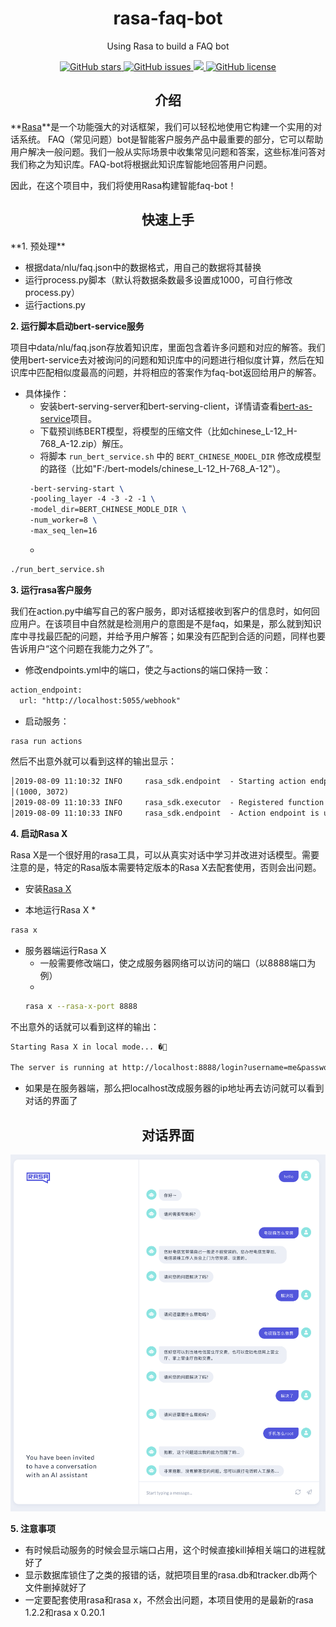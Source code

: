 <h1 align="center">rasa-faq-bot</h1>
<p align="center">Using Rasa to build a FAQ bot</p>

<p align="center">
  <a href="https://github.com/nghuyong/rasa-faq-bot/stargazers">
    <img src="https://img.shields.io/github/stars/nghuyong/rasa-faq-bot.svg?colorA=orange&colorB=orange&logo=github"
         alt="GitHub stars">
  </a>
  <a href="https://github.com/nghuyong/rasa-faq-bot/issues">
        <img src="https://img.shields.io/github/issues/nghuyong/rasa-faq-bot.svg"
             alt="GitHub issues">
  </a>
  <a href="https://github.com/nghuyong/rasa-faq-bot/">
        <img src="https://img.shields.io/github/last-commit/nghuyong/rasa-faq-bot.svg">
  </a>
  <a href="https://github.com/nghuyong/rasa-faq-bot/blob/master/LICENSE">
        <img src="https://img.shields.io/github/license/nghuyong/rasa-faq-bot"
             alt="GitHub license">
  </a>
</p>

<h2 align="center">介绍</h2>

**[Rasa](https://rasa.com/)**是一个功能强大的对话框架，我们可以轻松地使用它构建一个实用的对话系统。
FAQ（常见问题）bot是智能客户服务产品中最重要的部分，它可以帮助用户解决一般问题。我们一般从实际场景中收集常见问题和答案，这些标准问答对我们称之为知识库。FAQ-bot将根据此知识库智能地回答用户问题。

因此，在这个项目中，我们将使用Rasa构建智能faq-bot！


<h2 align="center">快速上手</h2>
**1. 预处理**

* 根据data/nlu/faq.json中的数据格式，用自己的数据将其替换
* 运行process.py脚本（默认将数据条数最多设置成1000，可自行修改process.py）
* 运行actions.py


**2. 运行脚本启动bert-service服务**

项目中data/nlu/faq.json存放着知识库，里面包含着许多问题和对应的解答。我们使用bert-service去对被询问的问题和知识库中的问题进行相似度计算，然后在知识库中匹配相似度最高的问题，并将相应的答案作为faq-bot返回给用户的解答。

* 具体操作：
	* 安装bert-serving-server和bert-serving-client，详情请查看[bert-as-service](https://github.com/hanxiao/bert-as-service)项目。
	* 下载预训练BERT模型，将模型的压缩文件（比如chinese_L-12_H-768_A-12.zip）解压。
	* 将脚本 `run_bert_service.sh` 中的 `BERT_CHINESE_MODEL_DIR` 修改成模型的路径（比如"F:/bert-models/chinese_L-12_H-768_A-12"）。 
	```latex
     -bert-serving-start \
     -pooling_layer -4 -3 -2 -1 \
     -model_dir=BERT_CHINESE_MODLE_DIR \
     -num_worker=8 \
     -max_seq_len=16
    ```
	* 
```bash 
./run_bert_service.sh
```



**3. 运行rasa客户服务**

我们在action.py中编写自己的客户服务，即对话框接收到客户的信息时，如何回应用户。在该项目中自然就是检测用户的意图是不是faq，如果是，那么就到知识库中寻找最匹配的问题，并给予用户解答；如果没有匹配到合适的问题，同样也要告诉用户“这个问题在我能力之外了”。

* 修改endpoints.yml中的端口，使之与actions的端口保持一致：

```latex
action_endpoint:
  url: "http://localhost:5055/webhook"
```

* 启动服务：

```bash
rasa run actions
```

然后不出意外就可以看到这样的输出显示：

```latex
│2019-08-09 11:10:32 INFO     rasa_sdk.endpoint  - Starting action endpoint server...
│(1000, 3072)
│2019-08-09 11:10:33 INFO     rasa_sdk.executor  - Registered function for 'action_get_answer'.
│2019-08-09 11:10:33 INFO     rasa_sdk.endpoint  - Action endpoint is up and running. on ('0.0.0.0', 5055)
```


**4. 启动Rasa X**

Rasa X是一个很好用的rasa工具，可以从真实对话中学习并改进对话模型。需要注意的是，特定的Rasa版本需要特定版本的Rasa X去配套使用，否则会出问题。

* 安装[Rasa X](https://rasa.com/docs/rasa-x/installation-and-setup/)

* 本地运行Rasa X
	* 
```bash
rasa x
```
* 服务器端运行Rasa X
	* 一般需要修改端口，使之成服务器网络可以访问的端口（以8888端口为例）
	* 
	```bash
	rasa x --rasa-x-port 8888
	```


不出意外的话就可以看到这样的输出：

```latex
Starting Rasa X in local mode... �🚀                                                                                               
 
The server is running at http://localhost:8888/login?username=me&password=zrjV0BwYSzYP
```

* 如果是在服务器端，那么把localhost改成服务器的ip地址再去访问就可以看到对话的界面了



<h2 align="center">对话界面</h2>

![](./images/happy_path.png)



**5. 注意事项**

* 有时候启动服务的时候会显示端口占用，这个时候直接kill掉相关端口的进程就好了
* 显示数据库锁住了之类的报错的话，就把项目里的rasa.db和tracker.db两个文件删掉就好了
* 一定要配套使用rasa和rasa x，不然会出问题，本项目使用的是最新的rasa 1.2.2和rasa x 0.20.1

